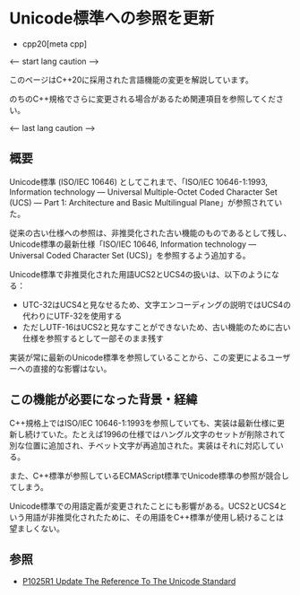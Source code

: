 # Unicode標準への参照を更新
* cpp20[meta cpp]

<-- start lang caution -->

このページはC++20に採用された言語機能の変更を解説しています。

のちのC++規格でさらに変更される場合があるため関連項目を参照してください。

<-- last lang caution -->

## 概要
Unicode標準 (ISO/IEC 10646) としてこれまで、「ISO/IEC 10646-1:1993, Information technology — Universal Multiple-Octet Coded Character Set (UCS) — Part 1: Architecture and Basic Multilingual Plane」が参照されていた。

従来の古い仕様への参照は、非推奨化された古い機能のものであるとして残し、Unicode標準の最新仕様「ISO/IEC 10646, Information technology — Universal Coded Character Set (UCS)」を参照するよう追加する。

Unicode標準で非推奨化された用語UCS2とUCS4の扱いは、以下のようになる：

- UTC-32はUCS4と見なせるため、文字エンコーディングの説明ではUCS4の代わりにUTF-32を使用する
- ただしUTF-16はUCS2と見なすことができないため、古い機能のために古い仕様を参照するとして一部そのまま残す

実装が常に最新のUnicode標準を参照していることから、この変更によるユーザーへの直接的な影響はない。


## この機能が必要になった背景・経緯
C++規格上ではISO/IEC 10646-1:1993を参照していても、実装は最新仕様に更新し続けていた。たとえば1996の仕様ではハングル文字のセットが削除されて別な位置に追加され、チベット文字が再追加された。実装はそれに対応している。

また、C++標準が参照しているECMAScript標準でUnicode標準の参照が競合してしまう。

Unicode標準での用語定義が変更されたことにも影響がある。UCS2とUCS4という用語が非推奨化されたために、その用語をC++標準が使用し続けることは望ましくない。


## 参照
- [P1025R1 Update The Reference To The Unicode Standard](http://www.open-std.org/jtc1/sc22/wg21/docs/papers/2018/p1025r1.html)